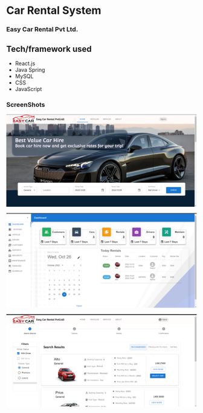 # Car Rental System
### Easy Car Rental Pvt Ltd.


## Tech/framework used
* React.js
* Java Spring
* MySQL
* CSS
* JavaScript

### ScreenShots

![Home](images/c1.png)

![Dashboard](images/c4.png)

![SignUp](images/v2.png)
